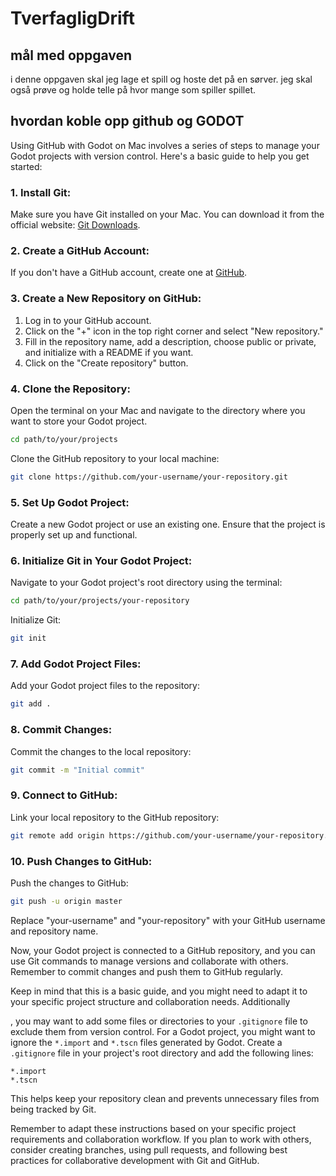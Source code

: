 # TverfagligDrift

## mål med oppgaven

i denne oppgaven skal jeg lage et spill og hoste det på en sørver.
jeg skal også prøve og holde telle på hvor mange som spiller spillet.

## hvordan koble opp github og GODOT

Using GitHub with Godot on Mac involves a series of steps to manage your Godot projects with version control. Here's a basic guide to help you get started:

### 1. Install Git:

Make sure you have Git installed on your Mac. You can download it from the official website: [Git Downloads](https://git-scm.com/book/en/v2/Getting-Started-Installing-Git).

### 2. Create a GitHub Account:

If you don't have a GitHub account, create one at [GitHub](https://github.com/).

### 3. Create a New Repository on GitHub:

1. Log in to your GitHub account.
2. Click on the "+" icon in the top right corner and select "New repository."
3. Fill in the repository name, add a description, choose public or private, and initialize with a README if you want.
4. Click on the "Create repository" button.

### 4. Clone the Repository:

Open the terminal on your Mac and navigate to the directory where you want to store your Godot project.

```bash
cd path/to/your/projects
```

Clone the GitHub repository to your local machine:

```bash
git clone https://github.com/your-username/your-repository.git
```

### 5. Set Up Godot Project:

Create a new Godot project or use an existing one. Ensure that the project is properly set up and functional.

### 6. Initialize Git in Your Godot Project:

Navigate to your Godot project's root directory using the terminal:

```bash
cd path/to/your/projects/your-repository
```

Initialize Git:

```bash
git init
```

### 7. Add Godot Project Files:

Add your Godot project files to the repository:

```bash
git add .
```

### 8. Commit Changes:

Commit the changes to the local repository:

```bash
git commit -m "Initial commit"
```

### 9. Connect to GitHub:

Link your local repository to the GitHub repository:

```bash
git remote add origin https://github.com/your-username/your-repository.git
```

### 10. Push Changes to GitHub:

Push the changes to GitHub:

```bash
git push -u origin master
```

Replace "your-username" and "your-repository" with your GitHub username and repository name.

Now, your Godot project is connected to a GitHub repository, and you can use Git commands to manage versions and collaborate with others. Remember to commit changes and push them to GitHub regularly.

Keep in mind that this is a basic guide, and you might need to adapt it to your specific project structure and collaboration needs. Additionally

, you may want to add some files or directories to your `.gitignore` file to exclude them from version control. For a Godot project, you might want to ignore the `*.import` and `*.tscn` files generated by Godot. Create a `.gitignore` file in your project's root directory and add the following lines:

```plaintext
*.import
*.tscn
```

This helps keep your repository clean and prevents unnecessary files from being tracked by Git.

Remember to adapt these instructions based on your specific project requirements and collaboration workflow. If you plan to work with others, consider creating branches, using pull requests, and following best practices for collaborative development with Git and GitHub.
